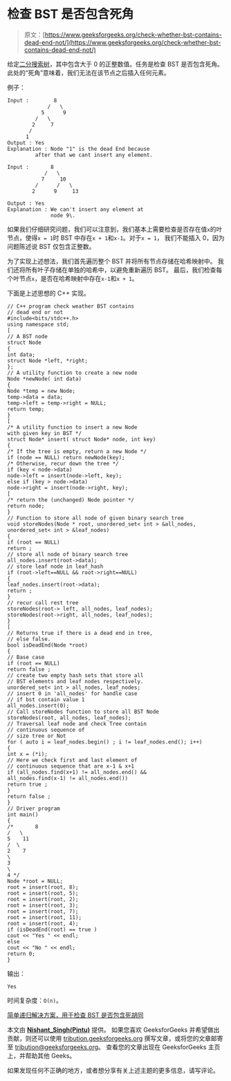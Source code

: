 # 检查 BST 是否包含死角

> 原文：[https://www.geeksforgeeks.org/check-whether-bst-contains-dead-end-not/](https://www.geeksforgeeks.org/check-whether-bst-contains-dead-end-not/)

给定[二分搜索树](http://quiz.geeksforgeeks.org/binary-search-tree-set-1-search-and-insertion/)，其中包含大于 0 的正整数值。任务是检查 BST 是否包含死角。 此处的“死角”意味着，我们无法在该节点之后插入任何元素。

例子：

```
Input :        8
             /   \ 
           5      9
         /   \
        2     7
       /
      1               
Output : Yes
Explanation : Node "1" is the dead End because
         after that we cant insert any element.       

Input :       8
            /   \ 
           7     10
         /      /   \
        2      9     13

Output : Yes
Explanation : We can't insert any element at 
              node 9\.  

```

如果我们仔细研究问题，我们可以注意到，我们基本上需要检查是否存在值`x`的叶节点，使得`x = 1`时 BST 中存在`x + 1`和`x-1`。对于`x = 1`， 我们不能插入 0，因为问题陈述说 BST 仅包含正整数。

为了实现上述想法，我们首先遍历整个 BST 并将所有节点存储在哈希映射中。 我们还将所有叶子存储在单独的哈希中，以避免重新遍历 BST。 最后，我们检查每个叶节点`x`，是否在哈希映射中存在`x-1`和`x + 1`。

下面是上述思想的 C++ 实现。

```
// C++ program check weather BST contains
// dead end or not
#include<bits/stdc++.h>
using namespace std;
[
// A BST node
struct Node
{
int data;
struct Node *left, *right;
};
// A utility function to create a new node
Node *newNode( int data)
{
Node *temp = new Node;
temp->data = data;
temp->left = temp->right = NULL;
return temp;
}
[
/* A utility function to insert a new Node
with given key in BST */
struct Node* insert( struct Node* node, int key)
{
/* If the tree is empty, return a new Node */
if (node == NULL) return newNode(key);
/* Otherwise, recur down the tree */
if (key < node->data)
node->left = insert(node->left, key);
else if (key > node->data)
node->right = insert(node->right, key);
[
/* return the (unchanged) Node pointer */
return node;
}
// Function to store all node of given binary search tree
void storeNodes(Node * root, unordered_set< int > &all_nodes,
unordered_set< int > &leaf_nodes)
{
if (root == NULL)
return ;
// store all node of binary search tree
all_nodes.insert(root->data);
// store leaf node in leaf_hash
if (root->left==NULL && root->right==NULL)
{
leaf_nodes.insert(root->data);
return ;
}
// recur call rest tree
storeNodes(root-> left, all_nodes, leaf_nodes);
storeNodes(root->right, all_nodes, leaf_nodes);
}
[
// Returns true if there is a dead end in tree,
// else false.
bool isDeadEnd(Node *root)
{
// Base case
if (root == NULL)
return false ;
// create two empty hash sets that store all
// BST elements and leaf nodes respectively.
unordered_set< int > all_nodes, leaf_nodes;
// insert 0 in 'all_nodes' for handle case
// if bst contain value 1
all_nodes.insert(0);
// Call storeNodes function to store all BST Node
storeNodes(root, all_nodes, leaf_nodes);
// Traversal leaf node and check Tree contain
// continuous sequence of
// size tree or Not
for ( auto i = leaf_nodes.begin() ; i != leaf_nodes.end(); i++)
{
int x = (*i);
// Here we check first and last element of
// continuous sequence that are x-1 & x+1
if (all_nodes.find(x+1) != all_nodes.end() &&
all_nodes.find(x-1) != all_nodes.end())
return true ;
}
return false ;
}
// Driver program
int main()
{
/*       8
/   \
5    11
/  \
2    7
\
3
\
4 */
Node *root = NULL;
root = insert(root, 8);
root = insert(root, 5);
root = insert(root, 2);
root = insert(root, 3);
root = insert(root, 7);
root = insert(root, 11);
root = insert(root, 4);
if (isDeadEnd(root) == true )
cout << "Yes " << endl;
else
cout << "No " << endl;
return 0;
}
```

输出：

```
Yes

```

时间复杂度：`O(n)`。

[简单递归解决方案，用于检查 BST 是否包含死胡同](https://www.geeksforgeeks.org/simple-recursive-solution-check-whether-bst-contains-dead-end/)

本文由 [**Nishant_Singh(Pintu)**](https://practice.geeksforgeeks.org/user-profile.php?user=_code) 提供。 如果您喜欢 GeeksforGeeks 并希望做出贡献，则还可以使用 [tribution.geeksforgeeks.org](http://www.contribute.geeksforgeeks.org) 撰写文章，或将您的文章邮寄至 tribution@geeksforgeeks.org。 查看您的文章出现在 GeeksforGeeks 主页上，并帮助其他 Geeks。

如果发现任何不正确的地方，或者想分享有关上述主题的更多信息，请写评论。

